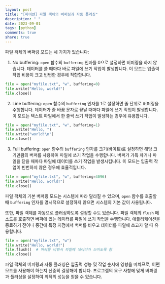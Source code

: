 ```yaml
---
layout: post
title: "[파이썬] 파일 객체의 버퍼링과 자동 플러싱"
description: " "
date: 2023-09-01
tags: [python]
comments: true
share: true
---
```


파일 객체의 버퍼링 모드는 세 가지가 있습니다:

1. No buffering: `open` 함수의 `buffering` 인자를 0으로 설정하면 버퍼링을 하지 않습니다. 데이터를 쓸 때마다 바로 파일에 쓰기 작업이 발생합니다. 이 모드는 입출력 작업 비용이 크고 빈번한 경우에 적합합니다.

```python
file = open("myfile.txt", "w", buffering=0)
file.write("Hello, world!")
file.close()
```

2. Line buffering: `open` 함수의 `buffering` 인자를 1로 설정하면 줄 단위로 버퍼링을 수행합니다. 데이터가 줄 바꿈 문자로 끝날 때마다 파일에 쓰기 작업이 발생합니다. 이 모드는 텍스트 파일에서 한 줄씩 쓰기 작업이 발생하는 경우에 유용합니다.

```python
file = open("myfile.txt", "w", buffering=1)
file.write("Hello, ")
file.write("world!\n")
file.close()
```

3. Full buffering: `open` 함수의 `buffering` 인자를 크기(바이트)로 설정하면 해당 크기만큼의 버퍼를 사용하여 파일에 쓰기 작업을 수행합니다. 버퍼가 가득 차거나 파일을 닫을 때마다 파일에 데이터를 쓰기 작업을 발생시킵니다. 이 모드는 입출력 작업이 빈번하지 않은 경우에 효율적입니다.

```python
file = open("myfile.txt", "w", buffering=4096)
file.write("Hello, world!")
file.close()
```

파일 객체의 기본 버퍼링 모드는 시스템에 따라 달라질 수 있으며, `open` 함수를 호출할 때 `buffering` 인자를 명시적으로 설정하지 않으면 시스템의 기본 값이 사용됩니다.

또한, 파일 객체를 자동으로 플러싱하도록 설정할 수도 있습니다. 파일 객체의 `flush` 메소드를 호출하면 버퍼에 있는 데이터를 파일에 쓰기 작업을 수행합니다. 애플리케이션을 종료하기 전이나 중간에 특정 지점에서 버퍼를 비우고 데이터를 파일에 쓰고자 할 때 유용합니다.

```python
file = open("myfile.txt", "w")
file.write("Hello, world!")
file.flush()  # 버퍼를 비워서 파일에 데이터가 쓰이도록 함
file.close()
```

파일 객체의 버퍼링과 자동 플러싱은 입출력 성능 및 작업 순서에 영향을 미치므로, 어떤 모드를 사용해야 하는지 신중히 결정해야 합니다. 프로그램의 요구 사항에 맞게 버퍼링과 플러싱을 설정하여 최적의 성능을 얻을 수 있습니다.